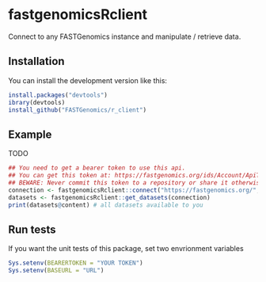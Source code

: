 # fastgenomicsRclient

Connect to any FASTGenomics instance and manipulate / retrieve data.

## Installation

You can install the development version like this:

``` r
install.packages("devtools")
ibrary(devtools)
install_github("FASTGenomics/r_client")
```


## Example

TODO

``` r
## You need to get a bearer token to use this api. 
## You can get this token at: https://fastgenomics.org/ids/Account/ApiTokenLogin?
## BEWARE: Never commit this token to a repository or share it otherwise! It can be used to impersonate you
connection <- fastgenomicsRclient::connect("https://fastgenomics.org/", "Bearer Token")
datasets <- fastgenomicsRclient::get_datasets(connection)
print(datasets@content) # all datasets available to you
```

## Run tests

If you want the unit tests of this package, set two envrionment variables

```r
Sys.setenv(BEARERTOKEN = "YOUR TOKEN")
Sys.setenv(BASEURL = "URL")
```
